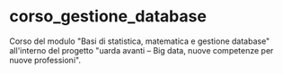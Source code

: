 # corso_gestione_database
Corso del modulo "Basi di statistica, matematica e gestione database" all'interno del progetto "uarda avanti – Big data, nuove competenze per nuove professioni".
